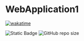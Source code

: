 # WebApplication1

[![wakatime](https://wakatime.com/badge/user/74ae1ab7-b54f-4962-bcef-7d24654719ce/project/018b8443-d911-40c0-83d0-fc32a443b5f4.svg)](https://wakatime.com/badge/user/74ae1ab7-b54f-4962-bcef-7d24654719ce/project/018b8443-d911-40c0-83d0-fc32a443b5f4)

![Static Badge](https://img.shields.io/badge/.NET-Version_6.0-gray?style=for-the-badge&labelColor=%23512BD4)
![GitHub repo size](https://img.shields.io/github/repo-size/CassioJhones/DIO_EntityFramework?style=for-the-badge&label=Project%20Size&labelColor=%23512BD4) 

